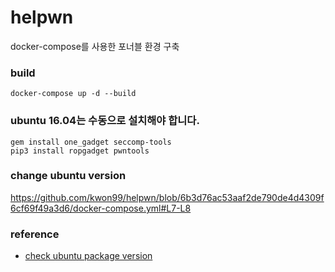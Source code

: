 # helpwn

docker-compose를 사용한 포너블 환경 구축

### build

```shell
docker-compose up -d --build
```

### ubuntu 16.04는 수동으로 설치해야 합니다.

```shell
gem install one_gadget seccomp-tools
pip3 install ropgadget pwntools
```

### change ubuntu version

https://github.com/kwon99/helpwn/blob/6b3d76ac53aaf2de790de4d4309f6cf69f49a3d6/docker-compose.yml#L7-L8

### reference

- [check ubuntu package version](https://distrowatch.com/table.php?distribution=ubuntu)
